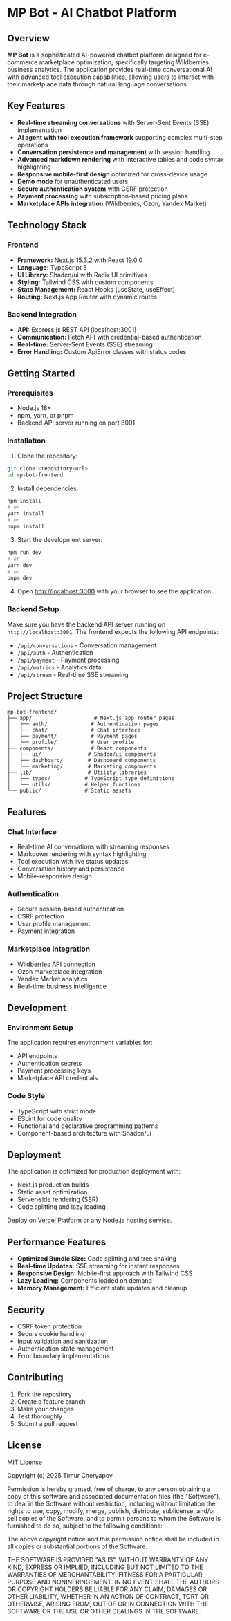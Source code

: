 # MP Bot - AI Chatbot Platform

## Overview

**MP Bot** is a sophisticated AI-powered chatbot platform designed for e-commerce marketplace optimization, specifically targeting Wildberries business analytics. The application provides real-time conversational AI with advanced tool execution capabilities, allowing users to interact with their marketplace data through natural language conversations.

## Key Features

- **Real-time streaming conversations** with Server-Sent Events (SSE) implementation
- **AI agent with tool execution framework** supporting complex multi-step operations
- **Conversation persistence and management** with session handling
- **Advanced markdown rendering** with interactive tables and code syntax highlighting
- **Responsive mobile-first design** optimized for cross-device usage
- **Demo mode** for unauthenticated users
- **Secure authentication system** with CSRF protection
- **Payment processing** with subscription-based pricing plans
- **Marketplace APIs integration** (Wildberries, Ozon, Yandex Market)

## Technology Stack

### Frontend
- **Framework:** Next.js 15.3.2 with React 19.0.0
- **Language:** TypeScript 5
- **UI Library:** Shadcn/ui with Radix UI primitives
- **Styling:** Tailwind CSS with custom components
- **State Management:** React Hooks (useState, useEffect)
- **Routing:** Next.js App Router with dynamic routes

### Backend Integration
- **API:** Express.js REST API (localhost:3001)
- **Communication:** Fetch API with credential-based authentication
- **Real-time:** Server-Sent Events (SSE) streaming
- **Error Handling:** Custom ApiError classes with status codes

## Getting Started

### Prerequisites
- Node.js 18+ 
- npm, yarn, or pnpm
- Backend API server running on port 3001

### Installation

1. Clone the repository:
```bash
git clone <repository-url>
cd mp-bot-frontend
```

2. Install dependencies:
```bash
npm install
# or
yarn install
# or
pnpm install
```

3. Start the development server:
```bash
npm run dev
# or
yarn dev
# or
pnpm dev
```

4. Open [http://localhost:3000](http://localhost:3000) with your browser to see the application.

### Backend Setup

Make sure you have the backend API server running on `http://localhost:3001`. The frontend expects the following API endpoints:
- `/api/conversations` - Conversation management
- `/api/auth` - Authentication
- `/api/payment` - Payment processing
- `/api/metrics` - Analytics data
- `/api/stream` - Real-time SSE streaming

## Project Structure

```
mp-bot-frontend/
├── app/                    # Next.js app router pages
│   ├── auth/              # Authentication pages
│   ├── chat/              # Chat interface
│   ├── payment/           # Payment pages
│   └── profile/           # User profile
├── components/            # React components
│   ├── ui/               # Shadcn/ui components
│   ├── dashboard/        # Dashboard components
│   └── marketing/        # Marketing components
├── lib/                  # Utility libraries
│   ├── types/           # TypeScript type definitions
│   └── utils/           # Helper functions
└── public/              # Static assets
```

## Features

### Chat Interface
- Real-time AI conversations with streaming responses
- Markdown rendering with syntax highlighting
- Tool execution with live status updates
- Conversation history and persistence
- Mobile-responsive design

### Authentication
- Secure session-based authentication
- CSRF protection
- User profile management
- Payment integration

### Marketplace Integration
- Wildberries API connection
- Ozon marketplace integration
- Yandex Market analytics
- Real-time business intelligence

## Development

### Environment Setup
The application requires environment variables for:
- API endpoints
- Authentication secrets
- Payment processing keys
- Marketplace API credentials

### Code Style
- TypeScript with strict mode
- ESLint for code quality
- Functional and declarative programming patterns
- Component-based architecture with Shadcn/ui

## Deployment

The application is optimized for production deployment with:
- Next.js production builds
- Static asset optimization
- Server-side rendering (SSR)
- Code splitting and lazy loading

Deploy on [Vercel Platform](https://vercel.com/new) or any Node.js hosting service.

## Performance Features

- **Optimized Bundle Size:** Code splitting and tree shaking
- **Real-time Updates:** SSE streaming for instant responses
- **Responsive Design:** Mobile-first approach with Tailwind CSS
- **Lazy Loading:** Components loaded on demand
- **Memory Management:** Efficient state updates and cleanup

## Security

- CSRF token protection
- Secure cookie handling
- Input validation and sanitization
- Authentication state management
- Error boundary implementations

## Contributing

1. Fork the repository
2. Create a feature branch
3. Make your changes
4. Test thoroughly
5. Submit a pull request

## License

MIT License

Copyright (c) 2025 Timur Cheryapov

Permission is hereby granted, free of charge, to any person obtaining a copy of this software and associated documentation files (the "Software"), to deal in the Software without restriction, including without limitation the rights to use, copy, modify, merge, publish, distribute, sublicense, and/or sell copies of the Software, and to permit persons to whom the Software is furnished to do so, subject to the following conditions:

The above copyright notice and this permission notice shall be included in all copies or substantial portions of the Software.

THE SOFTWARE IS PROVIDED "AS IS", WITHOUT WARRANTY OF ANY KIND, EXPRESS OR IMPLIED, INCLUDING BUT NOT LIMITED TO THE WARRANTIES OF MERCHANTABILITY, FITNESS FOR A PARTICULAR PURPOSE AND NONINFRINGEMENT. IN NO EVENT SHALL THE AUTHORS OR COPYRIGHT HOLDERS BE LIABLE FOR ANY CLAIM, DAMAGES OR OTHER LIABILITY, WHETHER IN AN ACTION OF CONTRACT, TORT OR OTHERWISE, ARISING FROM, OUT OF OR IN CONNECTION WITH THE SOFTWARE OR THE USE OR OTHER DEALINGS IN THE SOFTWARE.
